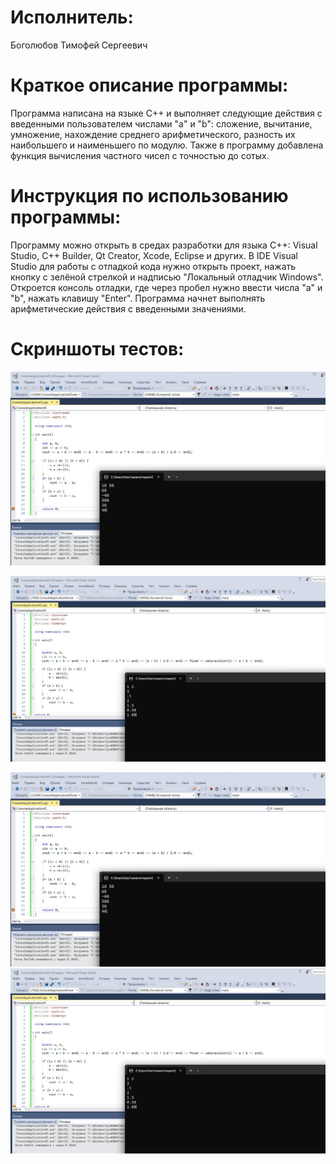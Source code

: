 # Исполнитель: 

Боголюбов Тимофей Сергеевич

# Краткое описание программы: 

Программа написана на языке С++ и выполняет следующие действия с введенными пользователем числами "а" и "b": сложение, вычитание, умножение, нахождение среднего арифметического, разность их наибольшего и наименьшего по модулю. Также в программу добавлена функция вычисления частного чисел с точностью до сотых. 

# Инструкция по использованию программы:

Программу можно открыть в средах разработки для языка С++: Visual Studio, C++ Builder, Qt Creator, Xcode, Eclipse и других. В IDE Visual Studio для работы с отладкой кода нужно открыть проект, нажать кнопку с зелёной стрелкой и надписью "Локальный отладчик Windows". Откроется консоль отладки, где через пробел нужно ввести числа "a" и "b", нажать клавишу "Enter". Программа начнет выполнять арифметические действия с введенными значениями. 

# Скриншоты тестов:    

![Alt-текст](https://github.com/tbogolyubov/Application-programming/blob/main/отладка-1.jpg)

![Alt-текст](https://github.com//tbogolyubov/Application-programming/blob/main/отладка-2.jpg)




![Alt-текст](https://github.com/tbogolyubov/Application-programming/blob/main/отладка-1.jpg)
![Alt-текст](https://github.com/tbogolyubov/Application-programming/blob/main/отладка-2.jpg)
